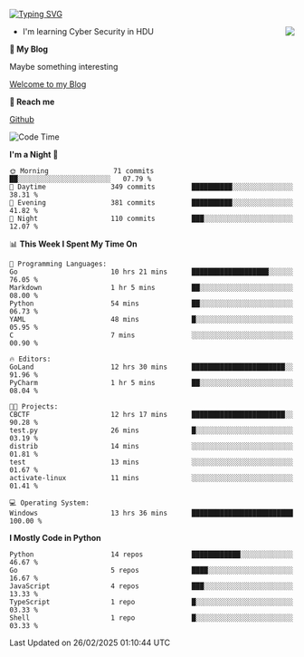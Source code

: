 [![Typing SVG](https://readme-typing-svg.herokuapp.com?font=Fira+Code&pause=1000&random=false&width=450&height=60&lines=Hello+%F0%9F%91%8B%F0%9F%8F%BB;I'm+JBNRZ)](https://git.io/typing-svg)

<a href="#">
  <img align="right" src="https://github-readme-stats.vercel.app/api?username=JBNRZ&show_icons=true&bg_color=15,f2f7fd,E0EAFC" />
</a>

- I'm learning Cyber Security in HDU

 **🌱 My Blog**

Maybe something interesting

[Welcome to my Blog](https://jbnrz.com.cn/)

 **💬 Reach me** 

[Github](https://github.com/JBNRZ)


<!--START_SECTION:waka-->
![Code Time](http://img.shields.io/badge/Code%20Time-998%20hrs%2038%20mins-blue)

**I'm a Night 🦉** 

```text
🌞 Morning                71 commits          ██░░░░░░░░░░░░░░░░░░░░░░░   07.79 % 
🌆 Daytime                349 commits         ██████████░░░░░░░░░░░░░░░   38.31 % 
🌃 Evening                381 commits         ██████████░░░░░░░░░░░░░░░   41.82 % 
🌙 Night                  110 commits         ███░░░░░░░░░░░░░░░░░░░░░░   12.07 % 
```


📊 **This Week I Spent My Time On** 

```text
💬 Programming Languages: 
Go                       10 hrs 21 mins      ███████████████████░░░░░░   76.05 % 
Markdown                 1 hr 5 mins         ██░░░░░░░░░░░░░░░░░░░░░░░   08.00 % 
Python                   54 mins             ██░░░░░░░░░░░░░░░░░░░░░░░   06.73 % 
YAML                     48 mins             █░░░░░░░░░░░░░░░░░░░░░░░░   05.95 % 
C                        7 mins              ░░░░░░░░░░░░░░░░░░░░░░░░░   00.90 % 

🔥 Editors: 
GoLand                   12 hrs 30 mins      ███████████████████████░░   91.96 % 
PyCharm                  1 hr 5 mins         ██░░░░░░░░░░░░░░░░░░░░░░░   08.04 % 

🐱‍💻 Projects: 
CBCTF                    12 hrs 17 mins      ███████████████████████░░   90.28 % 
test.py                  26 mins             █░░░░░░░░░░░░░░░░░░░░░░░░   03.19 % 
distrib                  14 mins             ░░░░░░░░░░░░░░░░░░░░░░░░░   01.81 % 
test                     13 mins             ░░░░░░░░░░░░░░░░░░░░░░░░░   01.67 % 
activate-linux           11 mins             ░░░░░░░░░░░░░░░░░░░░░░░░░   01.41 % 

💻 Operating System: 
Windows                  13 hrs 36 mins      █████████████████████████   100.00 % 
```

**I Mostly Code in Python** 

```text
Python                   14 repos            ████████████░░░░░░░░░░░░░   46.67 % 
Go                       5 repos             ████░░░░░░░░░░░░░░░░░░░░░   16.67 % 
JavaScript               4 repos             ███░░░░░░░░░░░░░░░░░░░░░░   13.33 % 
TypeScript               1 repo              █░░░░░░░░░░░░░░░░░░░░░░░░   03.33 % 
Shell                    1 repo              █░░░░░░░░░░░░░░░░░░░░░░░░   03.33 % 
```




 Last Updated on 26/02/2025 01:10:44 UTC
<!--END_SECTION:waka-->
